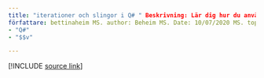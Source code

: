 ```yaml
---
title: "iterationer och slingor i Q# " Beskrivning: Lär dig hur du använder for-loopar i Q# programmeringsspråk.
författare: bettinaheim MS. author: Beheim MS. Date: 10/07/2020 MS. topic: artikel-UID: Microsoft. Quantum. qsharp. iterationer:
- "Q#"
- "$$v"

---
```


<!---
# Iterations and loops in Q#
-->

[!INCLUDE [source link](~/includes/qsharp-language/Specifications/Language/2_Statements/iterations.md)]

